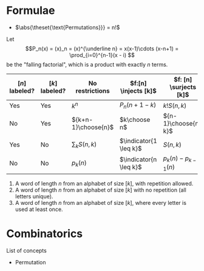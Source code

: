 # Formulae

- $\abs{\theset{\text{Permutations}}}  = n!$

Let 
$$P_n(x) = (x)_n = (x)^{\underline n} = x(x-1)\cdots (x-n+1) = \prod_{i=0}^{n-1}(x - i) 
$$ 
be the "falling factorial", which is a product with exactly $n$ terms.

| $[n]$ labeled?   | $[k]$  labeled?  | No restrictions | $f:[n] \injects [k]$ | $f: [n] \surjects [k]$
|---|---|---|---|---|
| Yes | Yes | $k^n$  | $P_n(n+1-k)$  | $k! S(n,k)$ |
| No | Yes |  ${k+n-1}\choose{n}$ | $k\choose n$ | ${n-1}\choose{n-k}$ |
| Yes | No | $\sum_k S(n, k)$  | $\indicator{1 \leq k}$  | $S(n, k)$ |
| No | No | $p_k(n)$ | $\indicator{n \leq k}$  | $p_k(n) - p_{k-1}(n)$ |

1. A word of length $n$ from an alphabet of size $[k]$, with repetition allowed.
2. A word of length $n$ from an alphabet of size $[k]$ with no repetition (all letters unique).
3. A word of length $n$ from an alphabet of size $[k]$, where every letter is used at least once.

# Combinatorics

List of concepts

- Permutation


